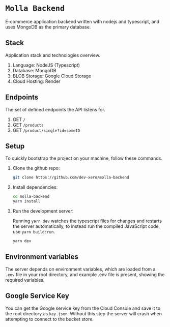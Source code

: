 # `Molla Backend`

E-commerce application backend written with nodejs and typescript, and uses MongoDB as the primary database.

## Stack

Application stack and technologies overview.

1. Language: NodeJS (Typescript)
2. Database: MongoDB
3. BLOB Storage: Google Cloud Storage
4. Cloud Hosting: Render

## Endpoints

The set of defined endpoints the API listens for.

1. GET `/`
2. GET `/products`
3. GET `/product/single?id=someID`

## Setup

To quickly bootstrap the project on your machine, follow these commands.

1. Clone the github repo:
   
   ```bash
   git clone https://github.com/dev-xero/molla-backend
   ```

 2. Install dependencies:

    ```bash
    cd molla-backend
    yarn install
    ```

 3. Run the development server:

    Running `yarn dev` watches the typescript files for changes and restarts the server automatically, to instead run the compiled JavaScript code, use `yarn build:run`.

    ```bash
    yarn dev
    ```

## Environment variables

The server depends on environment variables, which are loaded from a `.env` file in your root directory, and example .env file is present, showing the required variables.

## Google Service Key

You can get the Google service key from the Cloud Console and save it to the root directory as `key.json`. Without this step the server will crash when attempting to connect to the bucket store.
